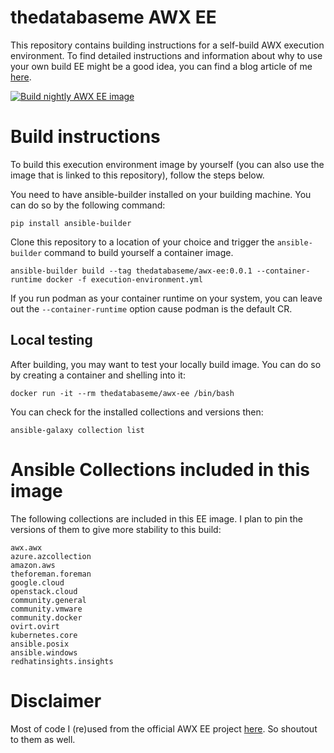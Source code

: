 # thedatabaseme AWX EE

This repository contains building instructions for a self-build AWX execution environment.
To find detailed instructions and information about why to use your own build EE might
be a good idea, you can find a blog article of me [here](https://thedatabaseme.de/2022/09/09/self-build-awx-execution-environment/).

[![Build nightly AWX EE image](https://github.com/thedatabaseme/awx-ee/actions/workflows/nightly-build.yml/badge.svg)](https://github.com/thedatabaseme/awx-ee/actions/workflows/nightly-build.yml)

# Build instructions

To build this execution environment image by yourself (you can also use the image that is
linked to this repository), follow the steps below.

You need to have ansible-builder installed on your building machine. You can do so by the
following command:

```
pip install ansible-builder
```

Clone this repository to a location of your choice and trigger the `ansible-builder` 
command to build yourself a container image.

```
ansible-builder build --tag thedatabaseme/awx-ee:0.0.1 --container-runtime docker -f execution-environment.yml
```

If you run podman as your container runtime on your system, you can leave out the
`--container-runtime` option cause podman is the default CR.

## Local testing

After building, you may want to test your locally build image. You can do so by creating
a container and shelling into it:

```
docker run -it --rm thedatabaseme/awx-ee /bin/bash
```

You can check for the installed collections and versions then:

```
ansible-galaxy collection list
```

# Ansible Collections included in this image

The following collections are included in this EE image. I plan to pin
the versions of them to give more stability to this build:

```
awx.awx
azure.azcollection
amazon.aws
theforeman.foreman
google.cloud
openstack.cloud
community.general
community.vmware
community.docker
ovirt.ovirt
kubernetes.core
ansible.posix
ansible.windows
redhatinsights.insights
```

# Disclaimer


Most of code I (re)used from the official AWX EE project [here](https://github.com/ansible/awx-ee). So shoutout to them as well.

